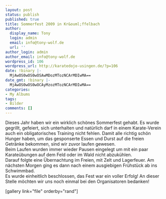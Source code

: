 ```yaml
---
layout: post
status: publish
published: true
title: Sommerfest 2009 in Kr&ouml;ffelbach
author:
  display_name: Tony
  login: admin
  email: info@tony-wolf.de
  url: ''
author_login: admin
author_email: info@tony-wolf.de
wordpress_id: 106
wordpress_url: http://karatedojo-usingen.de/?p=106
date: !binary |-
  MjAwOS0wOS0wOSAwMDozMTozNCArMDIwMA==
date_gmt: !binary |-
  MjAwOS0wOS0wOCAyMzozMTozNCArMDIwMA==
categories:
- My Albums
tags:
- Bilder
comments: []
---
```

<p>Dieses Jahr haben wir ein wirklich sch&ouml;nes Sommerfest gehabt. Es wurde gegrillt, gefeiert, sich unterhalten und nat&uuml;rlich darf in einem Karate-Verein auch ein obligatorisches Training nicht fehlen. Damit alle richtig sch&ouml;n Hunger haben, um das gesponserte Essen und Durst auf die freien Getr&auml;nke bekommen, sind wir zuvor laufen gewesen.<br />
Beim Laufen wurden immer wieder Pausen eingelegt um mit ein paar Karate&uuml;bungen auf dem Feld oder im Wald nicht abzuk&uuml;hlen.<br />
Darauf folgte eine &Uuml;bernachtung im Freien, mit Zelt und Lagerfeuer. Am n&auml;chsten Morgen ging es dann nach einem ausgiebigen Fr&uuml;hst&uuml;ck ab ins Schwimmbad.<br />
Es wurde einheitlich beschlossen, das Fest war ein voller Erfolg! An dieser Stelle m&ouml;chten wir uns noch einmal bei den Organisatoren bedanken!</p>
<p>[gallery link="file" orderby="rand"]</p>
